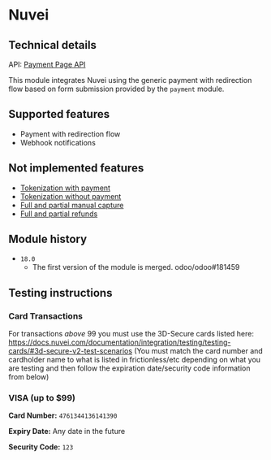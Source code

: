 # Nuvei

## Technical details

API: [Payment Page API](https://docs.nuvei.com/documentation/accept-payment/payment-page/quick-start-for-payment-page/)

This module integrates Nuvei using the generic payment with redirection flow based on form
submission provided by the `payment` module.

## Supported features

- Payment with redirection flow
- Webhook notifications

## Not implemented features

- [Tokenization with payment](https://docs.nuvei.com/documentation/features/card-operations/pci-and-tokenization/)
- [Tokenization without payment](https://docs.nuvei.com/documentation/features/card-operations/zero-authorization/)
- [Full and partial manual capture](https://docs.nuvei.com/documentation/features/financial-operations/auth-and-settle/)
- [Full and partial refunds](https://docs.nuvei.com/documentation/features/financial-operations/refund/)


## Module history

- `18.0`
  - The first version of the module is merged. odoo/odoo#181459

## Testing instructions

### Card Transactions

For transactions *above* 99 you must use the 3D-Secure cards listed here:
https://docs.nuvei.com/documentation/integration/testing/testing-cards/#3d-secure-v2-test-scenarios
(You must match the card number and cardholder name to what is listed in frictionless/etc depending
on what you are testing and then follow the expiration date/security code information from below)

### VISA (up to $99)

**Card Number:** `4761344136141390`

**Expiry Date:** Any date in the future

**Security Code:** `123`
